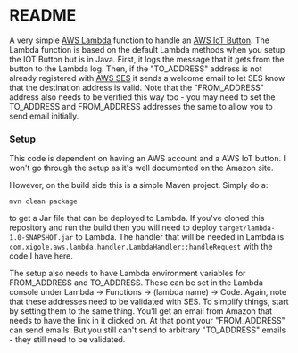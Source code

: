 # README #

A very simple [AWS Lambda](https://aws.amazon.com/lambda/) function to handle an
[AWS IoT Button](https://aws.amazon.com/iotbutton/).  The Lambda function is based on the default
Lambda methods when you setup the IOT Button but is in Java.  First, it logs the message that it
gets from the button to the Lambda log.  Then, if the "TO_ADDRESS" address is not already registered
with [AWS SES](https://aws.amazon.com/ses/) it sends a welcome email to let SES know that the
destination address is valid.  Note that the "FROM_ADDRESS" address also needs to be verified this
way too - you may need to set the TO_ADDRESS and FROM_ADDRESS addresses the same to allow you to send email
initially.


### Setup ###

This code is dependent on having an AWS account and a AWS IoT button.  I won't go through
the setup as it's well documented on the Amazon site.

However, on the build side this is a simple Maven project.  Simply do a:

`mvn clean package`

to get a Jar file that can be deployed to Lambda.  If you've cloned this repository and run
the build then you will need to deploy `target/lambda-1.0-SNAPSHOT.jar` to Lambda.
The handler that will be needed in Lambda is `com.xigole.aws.lambda.handler.LambdaHandler::handleRequest`
with the code I have here.

The setup also needs to have Lambda environment variables for FROM_ADDRESS and TO_ADDRESS.  These
can be set in the Lambda console under Lambda -> Functions ->  (lambda name) -> Code.  Again, note that these addresses
need to be validated with SES.  To simplify things, start by setting them to the same thing.  You'll
 get an email from Amazon that needs to have the link in it clicked on.  At that point your "FROM_ADDRESS"
 can send emails.  But you still can't send to arbitrary "TO_ADDRESS" emails - they still need
 to be validated.